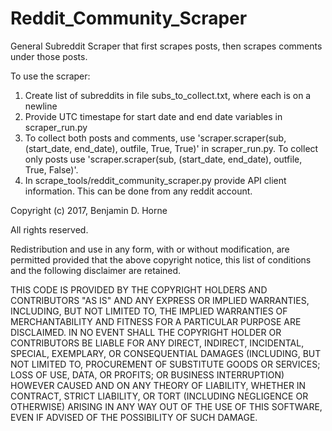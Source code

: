 # Reddit_Community_Scraper
General Subreddit Scraper that first scrapes posts, then scrapes comments under those posts. 

To use the scraper:

1. Create list of subreddits in file subs_to_collect.txt, where each is on a newline
2. Provide UTC timestape for start date and end date variables in scraper_run.py
3. To collect both posts and comments, use 'scraper.scraper(sub, (start_date, end_date), outfile, True, True)' in scraper_run.py. To collect only posts use 'scraper.scraper(sub, (start_date, end_date), outfile, True, False)'.
4. In scrape_tools/reddit_community_scraper.py provide API client information. This can be done from any reddit account. 


Copyright (c) 2017, Benjamin D. Horne

All rights reserved.

Redistribution and use in any form, with or without modification, are permitted provided that the above copyright notice, this list of conditions and the following disclaimer are retained.

THIS CODE IS PROVIDED BY THE COPYRIGHT HOLDERS AND CONTRIBUTORS "AS IS" AND ANY EXPRESS OR IMPLIED WARRANTIES, INCLUDING, BUT NOT LIMITED TO, THE IMPLIED WARRANTIES OF MERCHANTABILITY AND FITNESS FOR A PARTICULAR PURPOSE ARE DISCLAIMED. IN NO EVENT SHALL THE COPYRIGHT HOLDER OR CONTRIBUTORS BE LIABLE FOR ANY DIRECT, INDIRECT, INCIDENTAL, SPECIAL, EXEMPLARY, OR CONSEQUENTIAL DAMAGES (INCLUDING, BUT NOT LIMITED TO, PROCUREMENT OF SUBSTITUTE GOODS OR SERVICES; LOSS OF USE, DATA, OR PROFITS; OR BUSINESS INTERRUPTION) HOWEVER CAUSED AND ON ANY THEORY OF LIABILITY, WHETHER IN CONTRACT, STRICT LIABILITY, OR TORT (INCLUDING NEGLIGENCE OR OTHERWISE) ARISING IN ANY WAY OUT OF THE USE OF THIS SOFTWARE, EVEN IF ADVISED OF THE POSSIBILITY OF SUCH DAMAGE.
